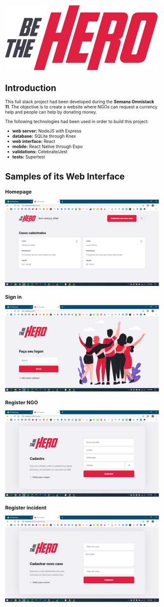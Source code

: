 ![](./images/be-the-hero.svg)

# Introduction
This full stack project had been developed during the **Semana Omnistack 11**.
The objective is to create a website where NGOs can request a currency help
and people can help by donating money.

The following technologies had been used in order to build this project:
- **web server:** NodeJS with Express
- **database:** SQLite through Knex
- **web interface:** React
- **mobile:** React Native through Expo
- **validations:** Celebrate/Jest
- **tests:** Supertest

# Samples of its Web Interface
### Homepage
![homepage](./images/web-home.png)

### Sign in
![homepage](./images/web-signin.png)

### Register NGO
![homepage](./images/web-signup.png)

### Register incident
![homepage](images/web-register.png)
